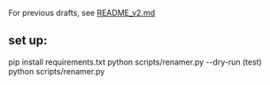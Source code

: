 For previous drafts, see [README_v2.md](./README_v2.md)

## set up:
pip install requirements.txt
python scripts/renamer.py --dry-run (test)
python scripts/renamer.py